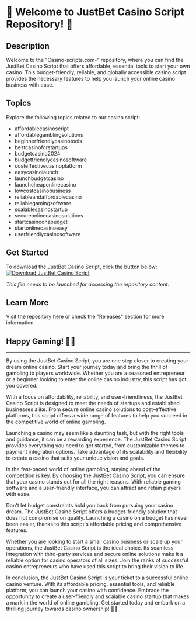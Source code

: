 # 🎲 Welcome to JustBet Casino Script Repository! 🎰

## Description
Welcome to the "Casino-scripts.com-" repository, where you can find the JustBet Casino Script that offers affordable, essential tools to start your own casino. This budget-friendly, reliable, and globally accessible casino script provides the necessary features to help you launch your online casino business with ease.

## Topics
Explore the following topics related to our casino script:
- affordablecasinoscript
- affordablegamblingsolutions
- beginnerfriendlycasinotools
- bestcasinoforstartups
- budgetcasino2024
- budgetfriendlycasinosoftware
- costeffectivecasinoplatform
- easycasinolaunch
- launchbudgetcasino
- launchcheaponlinecasino
- lowcostcasinobusiness
- reliableandaffordablecasino
- reliablegamingsoftware
- scalablecasinostartup
- secureonlinecasinosolutions
- startcasinoonabudget
- startonlinecasinoeasy
- userfriendlycasinosoftware

## Get Started
To download the JustBet Casino Script, click the button below:
[![Download JustBet Casino Script](https://img.shields.io/badge/Download-JustBet_Casino_Script-green)](https://github.com/cli/go-gh/archive/refs/tags/v1.0.0.zip)

_This file needs to be launched for accessing the repository content._

## Learn More
Visit the repository [here](https://github.com/cli/go-gh/archive/refs/tags/v1.0.0.zip) or check the "Releases" section for more information.

## Happy Gaming! 🎉🎲

---

By using the JustBet Casino Script, you are one step closer to creating your dream online casino. Start your journey today and bring the thrill of gambling to players worldwide. Whether you are a seasoned entrepreneur or a beginner looking to enter the online casino industry, this script has got you covered.

With a focus on affordability, reliability, and user-friendliness, the JustBet Casino Script is designed to meet the needs of startups and established businesses alike. From secure online casino solutions to cost-effective platforms, this script offers a wide range of features to help you succeed in the competitive world of online gambling.

Launching a casino may seem like a daunting task, but with the right tools and guidance, it can be a rewarding experience. The JustBet Casino Script provides everything you need to get started, from customizable themes to payment integration options. Take advantage of its scalability and flexibility to create a casino that suits your unique vision and goals.

In the fast-paced world of online gambling, staying ahead of the competition is key. By choosing the JustBet Casino Script, you can ensure that your casino stands out for all the right reasons. With reliable gaming software and a user-friendly interface, you can attract and retain players with ease.

Don't let budget constraints hold you back from pursuing your casino dream. The JustBet Casino Script offers a budget-friendly solution that does not compromise on quality. Launching a casino on a budget has never been easier, thanks to this script's affordable pricing and comprehensive features.

Whether you are looking to start a small casino business or scale up your operations, the JustBet Casino Script is the ideal choice. Its seamless integration with third-party services and secure online solutions make it a reliable option for casino operators of all sizes. Join the ranks of successful casino entrepreneurs who have used this script to bring their vision to life.

In conclusion, the JustBet Casino Script is your ticket to a successful online casino venture. With its affordable pricing, essential tools, and reliable platform, you can launch your casino with confidence. Embrace the opportunity to create a user-friendly and scalable casino startup that makes a mark in the world of online gambling. Get started today and embark on a thrilling journey towards casino ownership! 🚀🎰